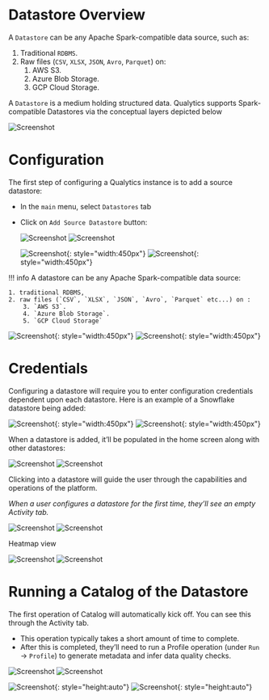 # Datastore Overview

A `Datastore` can be any Apache Spark-compatible data source, such as:

1. Traditional `RDBMS`.
2. Raw files (`CSV`, `XLSX`, `JSON`, `Avro`, `Parquet`) on:
    1. AWS S3.
    2. Azure Blob Storage.
    3. GCP Cloud Storage.

A `Datastore` is a medium holding structured data. Qualytics supports Spark-compatible Datastores via the conceptual layers depicted below

![Screenshot](../assets/datastores/what-is/qualytics-architecture.png)

# Configuration


The first step of configuring a Qualytics instance is to add a source datastore:

* In the `main` menu, select `Datastores` tab
* Click on `Add Source Datastore` button:

    ![Screenshot](../assets/datastores/what-is/add-new-datastore-button-light.png#only-light)
    ![Screenshot](../assets/datastores/what-is/add-new-datastore-button-dark.png#only-dark)

    ![Screenshot](../assets/datastores/what-is/add-datastore-light.png#only-light){: style="width:450px"}
    ![Screenshot](../assets/datastores/what-is/add-datastore-dark.png#only-dark){: style="width:450px"}

!!! info 
    A datastore can be any Apache Spark-compatible data source:
                
    1. traditional RDBMS, 
    2. raw files (`CSV`, `XLSX`, `JSON`, `Avro`, `Parquet` etc...) on :
        3. `AWS S3`.
        4. `Azure Blob Storage`.
        5. `GCP Cloud Storage`

![Screenshot](../assets/datastores/what-is/listing-datastores-light.png#only-light){: style="width:450px"}
![Screenshot](../assets/datastores/what-is/listing-datastores-dark.png#only-dark){: style="width:450px"}


# Credentials

Configuring a datastore will require you to enter configuration credentials dependent upon each datastore. Here is an example of a Snowflake datastore being added:


![Screenshot](../assets/datastores/what-is/add-snowflake-datastore-light.png#only-light){: style="width:450px"}
![Screenshot](../assets/datastores/what-is/add-snowflake-datastore-dark.png#only-dark){: style="width:450px"}

When a datastore is added, it’ll be populated in the home screen along with other datastores:

![Screenshot](../assets/datastores/what-is/show-all-created-datastores-light.png#only-light)
![Screenshot](../assets/datastores/what-is/show-all-created-datastores-dark.png#only-dark)


Clicking into a datastore will guide the user through the capabilities and operations of the platform. 

*When a user configures a datastore for the first time, they’ll see an empty Activity tab.*

![Screenshot](../assets/datastores/what-is/specific-datastore-light.png#only-light)
![Screenshot](../assets/datastores/what-is/specific-datastore-dark.png#only-dark)

Heatmap view

![Screenshot](../assets/datastores/what-is/data-volume-light.png#only-light)
![Screenshot](../assets/datastores/what-is/data-volume-dark.png#only-dark)

# Running a Catalog of the Datastore
The first operation of Catalog will automatically kick off. You can see this through the Activity tab. 

* This operation typically takes a short amount of time to complete. 
* After this is completed, they’ll need to run a Profile operation (under `Run` -> `Profile`) to generate metadata and infer data quality checks. 

![Screenshot](../assets/datastores/what-is/running-profile-menu-light.png#only-light)
![Screenshot](../assets/datastores/what-is/running-profile-menu-dark.png#only-dark)

![Screenshot](../assets/datastores/what-is/running-profile-light.png#only-light){: style="height:auto"}
![Screenshot](../assets/datastores/what-is/running-profile-dark.png#only-dark){: style="height:auto"}
